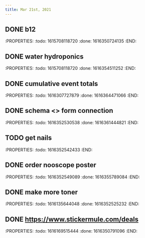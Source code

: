 ```yaml
---
title: Mar 21st, 2021
---
```


## DONE b12
:PROPERTIES:
:todo: 1615708118720
:done: 1616350724135
:END:
## DONE water hydroponics
:PROPERTIES:
:todo: 1615708118720
:done: 1616354511252
:END:
## DONE cumulative event totals
:PROPERTIES:
:todo: 1616307727879
:done: 1616364471066
:END:
## DONE schema <> form connection
:PROPERTIES:
:todo: 1616352530538
:done: 1616361444821
:END:
## TODO get nails
:PROPERTIES:
:todo: 1616352542433
:END:
## DONE order nooscope poster
:PROPERTIES:
:todo: 1616352549089
:done: 1616355789084
:END:
## DONE make more toner
:PROPERTIES:
:todo: 1616135644048
:done: 1616352525232
:END:
## DONE https://www.stickermule.com/deals
:PROPERTIES:
:todo: 1616169515444
:done: 1616350791096
:END:
